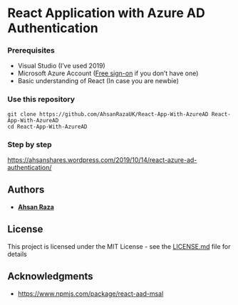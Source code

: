 # React Application with Azure AD Authentication

### Prerequisites

*	Visual Studio (I’ve used 2019)
*	Microsoft Azure Account (<a href='https://azure.microsoft.com/en-us/free/'>Free sign-on</a> if you don’t have one)
*	Basic understanding of React (In case you are newbie)

### Use this repository

```
git clone https://github.com/AhsanRazaUK/React-App-With-AzureAD React-App-With-AzureAD
cd React-App-With-AzureAD
```
### Step by step

https://ahsanshares.wordpress.com/2019/10/14/react-azure-ad-authentication/

## Authors

* **<a href='https://ahsanshares.wordpress.com'>Ahsan Raza</a>**

## License

This project is licensed under the MIT License - see the [LICENSE.md](LICENSE.md) file for details

## Acknowledgments

* https://www.npmjs.com/package/react-aad-msal

